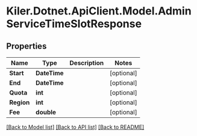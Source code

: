 # Kiler.Dotnet.ApiClient.Model.AdminServiceTimeSlotResponse

## Properties

Name | Type | Description | Notes
------------ | ------------- | ------------- | -------------
**Start** | **DateTime** |  | [optional] 
**End** | **DateTime** |  | [optional] 
**Quota** | **int** |  | [optional] 
**Region** | **int** |  | [optional] 
**Fee** | **double** |  | [optional] 

[[Back to Model list]](../README.md#documentation-for-models) [[Back to API list]](../README.md#documentation-for-api-endpoints) [[Back to README]](../README.md)

